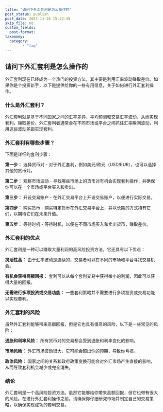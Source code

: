 ```yaml
---
title: "请问下外汇套利是怎么操作的"
post_status: publish
post_date: 2023-11-26 15:22:45
skip_file: no
custom_fields: 
  post-format: 
taxonomy:
  category:
        - "faq"
---
```


## 请问下外汇套利是怎么操作的

外汇套利现在已经成为一个热门的投资方法，其主要是利用汇率波动赚取差价。如果你是个投资新手，以下是提供给你的一些有用信息，关于如何进行外汇套利操作。

### 什么是外汇套利？

外汇套利就是基于不同国家之间的汇率差异，平均预测和交易汇率波动，从而实现套利，赚取差价。外汇套利者通常会在不同市场或平台之间抓住汇率瞬间波动，利用这些波动差距实现套利。

### 外汇套利有哪些步骤？

下面是详细的套利步骤：

**第一步：** 选择货币对 - 对于外汇套利，例如美元/欧元（USD/EUR），也可以选择其他的货币对。

**第二步：** 观察市场波动 - 寻找哪些市场上的货币对有机会实现套利操作，并确保你可以在一个市场或平台买入和卖出。

**第三步：** 开设交易账户 - 在外汇交易平台上开设交易账户，以便进行实际交易。

**第四步：** 购买货币 - 购买特定货币在外汇交易平台上，并以长期的方式持有它们，以期待它们在未来升值。

**第五步：** 等待时机 - 等待时机，以便在不同市场买入和卖出货币，赚取差价。

### 外汇套利的优点

外汇套利是一种可以赚取大量利润的高风险投资方法。它还具有以下优点：

**灵活性高：** 由于汇率波动是连续的，交易者可以在不同的市场和平台寻找交易机会。

**有机会获得高额回报：** 套利可以从每个套利交易中获得微小的利润，因此可以获得大量的回报。

**无需进行多项投资或交易功能：** 一些套利策略并不需要进行多项投资或交易功能以实现套利。

### 外汇套利的风险

虽然外汇套利能够带来高额回报，但是它也具有很高的风险，以下是一些常见的风险：

**通胀和利率风险：** 所有货币对的交易都会受到通胀和利率变化的影响。

**市场风险：** 外汇市场波动很大，它可能会超出你的预期，导致你亏损。

**政治风险：** 国家之间的关系和政府政策变换可能会对外汇市场产生直接的影响，从而导致套利机会减少或完全消失。

### 结论

外汇套利是一个高风险投资方法。虽然它能够给你带来高额回报，但它也带有很大的风险。在进行外汇套利操作之前，请确保你仔细研究市场并制定自己的交易策略，以确保实现成功的套利交易。
